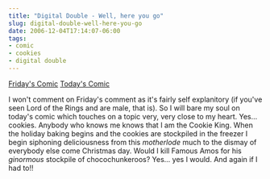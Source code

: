 ```yaml
---
title: "Digital Double - Well, here you go"
slug: digital-double-well-here-you-go
date: 2006-12-04T17:14:07-06:00
tags:
- comic
- cookies
- digital double
---
```

[Friday's Comic](http://digitaldouble.smackjeeves.com/comics/85312/)
[Today's Comic](http://digitaldouble.smackjeeves.com/comics/86749/)

I won't comment on Friday's comment as it's fairly self explanitory (if you've seen Lord of the Rings and are male, that is). So I will bare my soul on today's comic which touches on a topic very, very close to my heart. Yes... cookies. Anybody who knows me knows that I am the Cookie King. When the holiday baking begins and the cookies are stockpiled in the freezer I begin siphoning deliciousness from this _motherlode_ much to the dismay of everybody else come Christmas day. Would I kill Famous Amos for his _ginormous_ stockpile of chocochunkeroos? Yes... yes I would. And again if I had to!!

